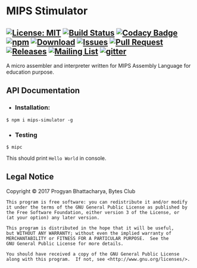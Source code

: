 # MIPS Stimulator

[![License: MIT](https://img.shields.io/badge/License-GPLv3-blue.svg)](https://www.gnu.org/licenses)
[![Build Status](https://travis-ci.org/BytesClub/MIPS-Simulator.svg?branch=master)](https://travis-ci.org/BytesClub/MIPS-Simulator)
[![Codacy Badge](https://api.codacy.com/project/badge/Grade/9a79c4847cb844d281b14bc3d1542a36)](https://www.codacy.com/app/BytesClub/MIPS-Stimulator?utm_source=github.com&amp;utm_medium=referral&amp;utm_content=BytesClub/MIPS-Stimulator&amp;utm_campaign=Badge_Grade)
[![npm](https://img.shields.io/npm/v/npm.svg)](https://www.npmjs.com/package/mips-stimulator)
[![Download](https://img.shields.io/npm/dt/mips-stimulator.svg)](https://yarnpkg.com/en/package/mips-stimulator)
[![Issues](https://img.shields.io/github/issues/BytesClub/MIPS-Simulator.svg)](https://github.com/BytesClub/MIPS-Simulator/issues)
[![Pull Request](https://img.shields.io/github/issues-pr/BytesClub/MIPS-Simulator.svg)](https://github.com/BytesClub/MIPS-Simulator/pulls)
[![Releases](https://img.shields.io/github/tag/BytesClub/MIPS-Simulator.svg)](https://github.com/BytesClub/MIPS-Simulator/releases)
[![Mailing List](https://img.shields.io/badge/Mailing%20List-BytesClub-blue.svg)](mailto:bytes-club@googlegroups.com)
[![gitter](https://badges.gitter.im/gitterHQ/gitterHQ.github.io.svg)](https://gitter.im/Bytes_Club/General)
---

A micro assembler and interpreter written for MIPS Assembly Language for education purpose.

## API Documentation
* ### Installation:
```
$ npm i mips-simulator -g
```
* ### Testing
```
$ mipc
```
This should print `Hello World` in console.

## Legal Notice
Copyright &copy;  2017  Progyan Bhattacharya, Bytes Club

    This program is free software: you can redistribute it and/or modify
    it under the terms of the GNU General Public License as published by
    the Free Software Foundation, either version 3 of the License, or
    (at your option) any later version.

    This program is distributed in the hope that it will be useful,
    but WITHOUT ANY WARRANTY; without even the implied warranty of
    MERCHANTABILITY or FITNESS FOR A PARTICULAR PURPOSE.  See the
    GNU General Public License for more details.

    You should have received a copy of the GNU General Public License
    along with this program.  If not, see <http://www.gnu.org/licenses/>.
